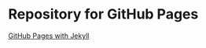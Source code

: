 # Repository for GitHub Pages

[GitHub Pages with Jekyll](https://mrmyothet.github.io/github-pages-with-jekyll/)
